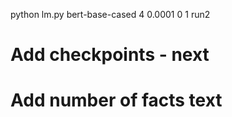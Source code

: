 python lm.py bert-base-cased 4 0.0001 0 1 run2


# Add checkpoints - next 
# Add number of facts text
